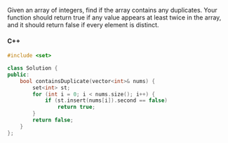 Given an array of integers, find if the array contains any duplicates. Your function should return true if any value appears at least twice in the array, and it should return false if every element is distinct.

#### C++

```cpp
#include <set>

class Solution {
public:
    bool containsDuplicate(vector<int>& nums) {
        set<int> st;
        for (int i = 0; i < nums.size(); i++) {
            if (st.insert(nums[i]).second == false)
                return true;
        }
        return false;
    }
};
```

